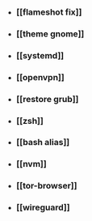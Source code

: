 - ### [[flameshot fix]]
- ### [[theme gnome]]
- ### [[systemd]]
- ### [[openvpn]]
- ### [[restore grub]]
- ### [[zsh]]
- ### [[bash alias]]
- ### [[nvm]]
- ### [[tor-browser]]
- ### [[wireguard]]